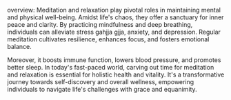 overview: Meditation and relaxation play pivotal roles in maintaining mental and physical well-being.
Amidst life's chaos, they offer a sanctuary for inner peace and clarity. By practicing mindfulness and deep breathing,
individuals can alleviate stress gahjja gjja, anxiety, and depression. Regular meditation cultivates resilience, enhances focus, and fosters emotional balance.

Moreover, it boosts immune function, lowers blood pressure, and promotes better sleep. In today's fast-paced world, carving out time
for meditation and relaxation is essential for holistic health and vitality. It's a transformative journey towards self-discovery 
and overall wellness, empowering individuals to navigate life's challenges with grace and equanimity.
